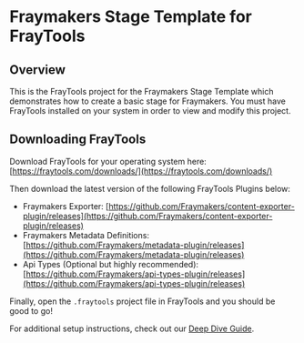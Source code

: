 # Fraymakers Stage Template for FrayTools

## Overview

This is the FrayTools project for the Fraymakers Stage Template which demonstrates how to create a basic stage for Fraymakers. You must have FrayTools installed on your system in order to view and modify this project.

## Downloading FrayTools

Download FrayTools for your operating system here: [https://fraytools.com/downloads/](https://fraytools.com/downloads/)

Then download the latest version of the following FrayTools Plugins below:
* Fraymakers Exporter:
[https://github.com/Fraymakers/content-exporter-plugin/releases](https://github.com/Fraymakers/content-exporter-plugin/releases)
* Fraymakers Metadata Definitions:
[https://github.com/Fraymakers/metadata-plugin/releases](https://github.com/Fraymakers/metadata-plugin/releases)
* Api Types (Optional but highly recommended):
[https://github.com/Fraymakers/api-types-plugin/releases](https://github.com/Fraymakers/api-types-plugin/releases)

Finally, open the `.fraytools` project file in FrayTools and you should be good to go!

For additional setup instructions, check out our [Deep Dive Guide](https://docs.google.com/document/d/1o6CE04FRaqQyksD2uX7zxOQXYiZ_M2YCwtqK0mMoARY/edit?usp=sharing).
